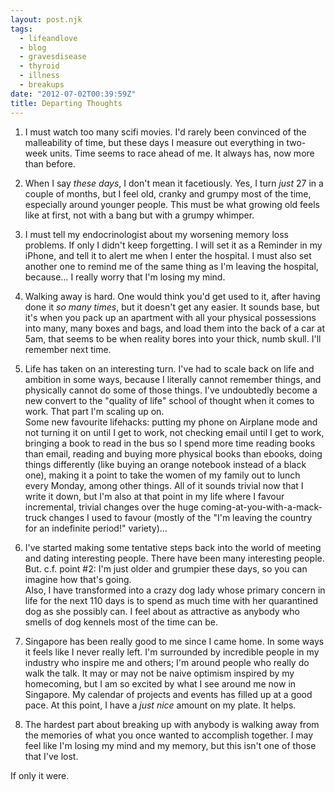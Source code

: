 ```yaml
---
layout: post.njk
tags:
  - lifeandlove
  - blog
  - gravesdisease
  - thyroid
  - illness
  - breakups
date: "2012-07-02T00:39:59Z"
title: Departing Thoughts
---
```


1. I must watch too many scifi movies. I'd rarely been convinced of the malleability of time, but these days I measure out everything in two-week units. Time seems to race ahead of me. It always has, now more than before.

2. When I say _these days_, I don't mean it facetiously. Yes, I turn _just_ 27 in a couple of months, but I feel old, cranky and grumpy most of the time, especially around younger people. This must be what growing old feels like at first, not with a bang but with a grumpy whimper.

3. I must tell my endocrinologist about my worsening memory loss problems. If only I didn't keep forgetting. I will set it as a Reminder in my iPhone, and tell it to alert me when I enter the hospital. I must also set another one to remind me of the same thing as I'm leaving the hospital, because… I really worry that I'm losing my mind.

4. Walking away is hard. One would think you'd get used to it, after having done it _so many times_, but it doesn't get any easier. It sounds base, but it's when you pack up an apartment with all your physical possessions into many, many boxes and bags, and load them into the back of a car at 5am, that seems to be when reality bores into your thick, numb skull. I'll remember next time.

5. Life has taken on an interesting turn. I've had to scale back on life and ambition in some ways, because I literally cannot remember things, and physically cannot do some of those things. I've undoubtedly become a new convert to the "quality of life" school of thought when it comes to work. That part I'm scaling up on. <br />Some new favourite lifehacks: putting my phone on Airplane mode and not turning it on until I get to work, not checking email until I get to work, bringing a book to read in the bus so I spend more time reading books than email, reading and buying more physical books than ebooks, doing things differently (like buying an orange notebook instead of a black one), making it a point to take the women of my family out to lunch every Monday, among other things. All of it sounds trivial now that I write it down, but I'm also at that point in my life where I favour incremental, trivial changes over the huge coming-at-you-with-a-mack-truck changes I used to favour (mostly of the "I'm leaving the country for an indefinite period!" variety)…

6. I've started making some tentative steps back into the world of meeting and dating interesting people. There have been many interesting people. But. c.f. point #2: I'm just older and grumpier these days, so you can imagine how that's going. <br />Also, I have transformed into a crazy dog lady whose primary concern in life for the next 110 days is to spend as much time with her quarantined dog as she possibly can. I feel about as attractive as anybody who smells of dog kennels most of the time can be.

7. Singapore has been really good to me since I came home. In some ways it feels like I never really left. I'm surrounded by incredible people in my industry who inspire me and others; I'm around people who really do walk the talk. It may or may not be naive optimism inspired by my homecoming, but I am so excited by what I see around me now in Singapore. My calendar of projects and events has filled up at a good pace. At this point, I have a _just nice_ amount on my plate. It helps.

8. The hardest part about breaking up with anybody is walking away from the memories of what you once wanted to accomplish together. I may feel like I'm losing my mind and my memory, but this isn't one of those that I've lost.

If only it were.
